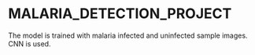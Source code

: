 # MALARIA_DETECTION_PROJECT

The model is trained with malaria infected and uninfected sample images. CNN is used.
